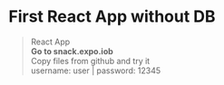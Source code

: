 # First React App without DB
> React App<br>
> <b>Go to snack.expo.iob </b><br>
> Copy files from github and try it<br>
> username: user | password: 12345 <br>